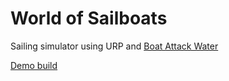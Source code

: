 # World of Sailboats
 Sailing simulator using URP and [Boat Attack Water](https://github.com/Unity-Technologies/boat-attack-water)
 
 [Demo build](WorldOfSailboats.zip)
